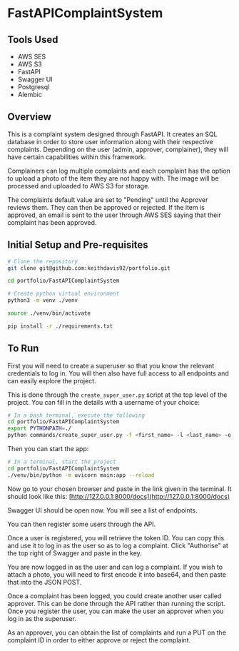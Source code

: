 # FastAPIComplaintSystem
## Tools Used
* AWS SES
* AWS S3
* FastAPI
* Swagger UI
* Postgresql
* Alembic

## Overview
This is a complaint system designed through FastAPI. It creates an SQL database in order to store user information 
along with their respective complaints. Depending on the user (admin, approver, complainer), they will have certain
capabilities within this framework.

Complainers can log multiple complaints and each complaint has the option to upload a photo of the item they are not
happy with. The image will be processed and uploaded to AWS S3 for storage. 

The complaints default value are set to "Pending" until the Approver reviews them. They can then be approved or rejected.
If the item is approved, an email is sent to the user through AWS SES saying that their complaint has been approved.

## Initial Setup and Pre-requisites
```sh
# Clone the repository
git clone git@github.com:keithdavis92/portfolio.git

cd portfolio/FastAPIComplaintSystem

# Create python virtual environment
python3 -m venv ./venv

source ./venv/bin/activate

pip install -r ./requirements.txt
```

## To Run
First you will need to create a superuser so that you know the relevant credentials to log in.
You will then also have full access to all endpoints and can easily explore the project. 

This is done through the ```create_super_user.py``` script at the top level of the project. You can fill in the details
with a username of your choice:
```sh
# In a bash terminal, execute the following
cd portfolio/FastAPIComplaintSystem
export PYTHONPATH=./
python commands/create_super_user.py -f <first_name> -l <last_name> -e <email> -p <phone> -i <iban> -pa <password>
```

Then you can start the app:
```sh
# In a terminal, start the project
cd portfolio/FastAPIComplaintSystem
./venv/bin/python -m uvicorn main:app --reload
```

Now go to your chosen browser and paste in the link given in the terminal.
It should look like this:
[http://127.0.0.1:8000/docs](http://127.0.0.1:8000/docs)

Swagger UI should be open now. You will see a list of endpoints.

You can then register some users through the API. 

Once a user is registered, you will retrieve the token ID. You can copy this and use it to log in as the user
so as to log a complaint. Click "Authorise" at the top right of Swagger and paste in the key.

You are now logged in as the user and can log a complaint. If you wish to attach a photo, you will need to first
encode it into base64, and then paste that into the JSON POST.

Once a complaint has been logged, you could create another user called approver. This can be done through the 
API rather than running the script. Once you register the user, you can make the user an approver when you log
in as the superuser. 

As an approver, you can obtain the list of complaints and run a PUT on the complaint ID in order to either approve
or reject the complaint.
